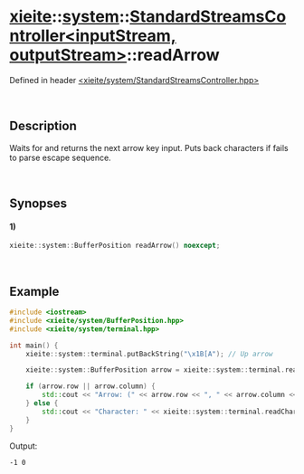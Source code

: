 # [xieite](../../../xieite.md)\:\:[system](../../../system.md)\:\:[StandardStreamsController\<inputStream, outputStream\>](../../StandardStreamsController.md)\:\:readArrow
Defined in header [<xieite/system/StandardStreamsController.hpp>](../../../../include/xieite/system/StandardStreamsController.hpp)

&nbsp;

## Description
Waits for and returns the next arrow key input. Puts back characters if fails to parse escape sequence.

&nbsp;

## Synopses
#### 1)
```cpp
xieite::system::BufferPosition readArrow() noexcept;
```

&nbsp;

## Example
```cpp
#include <iostream>
#include <xieite/system/BufferPosition.hpp>
#include <xieite/system/terminal.hpp>

int main() {
    xieite::system::terminal.putBackString("\x1B[A"); // Up arrow

    xieite::system::BufferPosition arrow = xieite::system::terminal.readArrow();

    if (arrow.row || arrow.column) {
        std::cout << "Arrow: (" << arrow.row << ", " << arrow.column << ")\n";
    } else {
        std::cout << "Character: " << xieite::system::terminal.readCharacter() << '\n';
    }
}

```
Output:
```
-1 0
```
